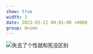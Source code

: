 ```yaml
---
show: true
width: 3
date: 2023-05-12 00:01:00 +0800
group: Anime
---
```

<div>
    <img data-src="{{ 'assets/images/etc/凉.jpg' | relative_url }}" class="lazy w-100 rounded-xl" src="{{ '/assets/images/empty_300x200.png' | relative_url }}" data-toggle="tooltip" data-placement="top" title="失去了个性就和死没区别">
</div>